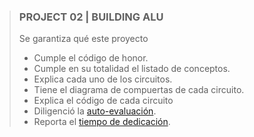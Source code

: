 > ### **PROJECT 02 |** BUILDING ALU
> Se garantiza qué este proyecto
>
> - Cumple el código de honor.
> - Cumple en su totalidad el listado de conceptos.
> - Explica cada uno de los circuitos.
> - Tiene el diagrama de compuertas de cada circuito.
> - Explica el código de cada circuito
> - Diligenció la [auto-evaluación](https://cdn.rawgit.com/romualdo97/controladores/7a9ff32a/01/report_src/Autoevaluacion.xlsx).
> - Reporta el [tiempo de dedicación](https://cdn.rawgit.com/romualdo97/controladores/7a9ff32a/01/report_src/project_report.pdf).